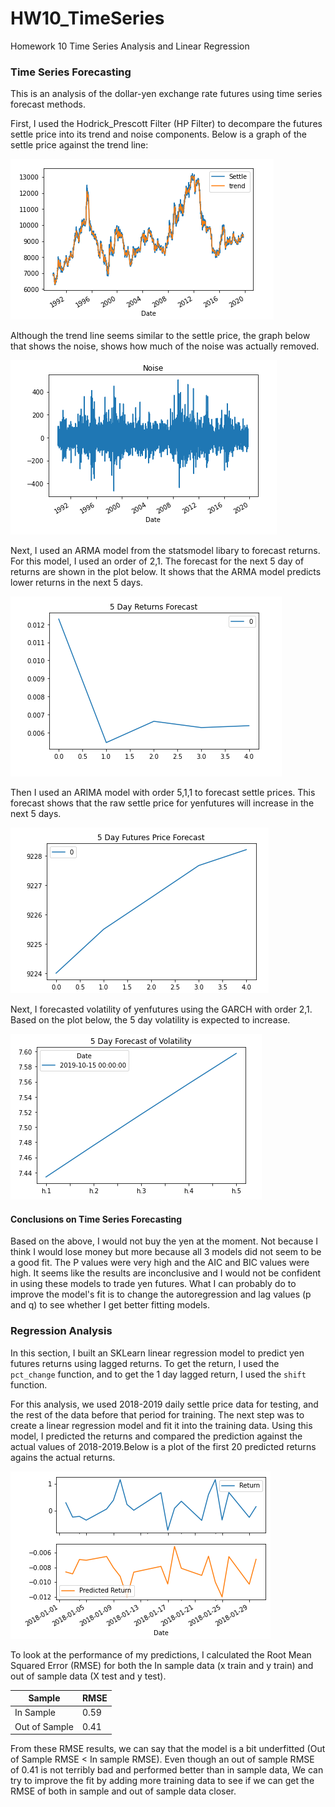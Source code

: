 # HW10_TimeSeries
Homework 10 Time Series Analysis and Linear Regression

### Time Series Forecasting

This is an analysis of the dollar-yen exchange rate futures using time series forecast methods.

First, I used the Hodrick_Prescott Filter (HP Filter) to decompare the futures settle price into its trend and noise components. Below is a graph of the settle price against the trend line:

![HPfilter](Images/HPfilter.png)

Although the trend line seems similar to the settle price, the graph below that shows the noise, shows how much of the noise was actually removed.

![HPfilter](Images/Noise.png)

Next, I used an ARMA model from the statsmodel libary to forecast returns. For this model, I used an order of 2,1. The forecast for the next 5 day of returns are shown in the plot below. It shows that the ARMA model predicts lower returns in the next 5 days. 

![ARMAFORECAST](Images/armaforecast.png)

Then I used an ARIMA model with order 5,1,1 to forecast settle prices. This forecast shows that the raw settle price for yenfutures will increase in the next 5 days. 

![ARIMAFORECAST](Images/ARIMAforecast.png)

Next, I forecasted volatility of yenfutures using  the GARCH with order 2,1. Based on the plot below, the 5 day volatility is expected to increase. 

![GARCHvol](Images/volatility.png)


#### Conclusions on Time Series Forecasting
Based on the above, I would not buy the yen at the moment. Not because I think I would lose money but more because all 3 models did not seem to be a good fit. The P values were very high and the AIC and BIC values were high. It seems like the results are inconclusive and I would not be confident in using these models to trade yen futures. What I can probably do to improve the model's fit is to change the autoregression and lag values (p and q) to see whether I get better fitting models.



### Regression Analysis

In this section, I built an SKLearn linear regression model to predict yen futures returns using lagged returns. To get the return, I used the `pct_change` function, and to get the 1 day lagged return, I used the `shift` function.

For this analysis, we used 2018-2019 daily settle price data for testing, and the rest of the data before that period for training. The next step was to create a linear regression model and fit it into the training data.  Using this model, I predicted the returns and compared the prediction against the actual values of 2018-2019.Below is a plot of the first 20 predicted returns agains the actual returns.

![linear regression](Images/lr_predict.png)

To look at the performance of my predictions, I calculated the Root Mean Squared Error (RMSE) for both the In sample data (x train and y train) and out of sample data (X test and y test). 

| Sample | RMSE |
| ------ | ----------- |
| In Sample   | 0.59 |
| Out of Sample | 0.41 |

From these RMSE results, we can say that the model is a bit underfitted (Out of Sample RMSE < In sample RMSE). Even though an out of sample RMSE of 0.41 is not terribly bad and performed better than in sample data, We can try to improve the fit by adding more training data to see if we can get the RMSE of both in sample and out of sample data closer. 

